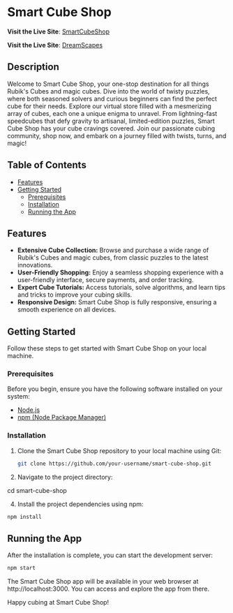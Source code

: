 # Smart Cube Shop

**Visit the Live Site**: [SmartCubeShop]([https://dreamscapes.onrender.com/](https://abramovichanna.github.io/Smart-Cube-Shop/))

**Visit the Live Site**: [DreamScapes](https://dreamscapes.onrender.com/)

## Description

Welcome to Smart Cube Shop, your one-stop destination for all things Rubik's Cubes and magic cubes. Dive into the world of twisty puzzles, where both seasoned solvers and curious beginners can find the perfect cube for their needs. Explore our virtual store filled with a mesmerizing array of cubes, each one a unique enigma to unravel. From lightning-fast speedcubes that defy gravity to artisanal, limited-edition puzzles, Smart Cube Shop has your cube cravings covered. Join our passionate cubing community, shop now, and embark on a journey filled with twists, turns, and magic!

## Table of Contents

- [Features](#features)
- [Getting Started](#getting-started)
  - [Prerequisites](#prerequisites)
  - [Installation](#installation)
  - [Running the App](#running-the-app)

## Features

- **Extensive Cube Collection:** Browse and purchase a wide range of Rubik's Cubes and magic cubes, from classic puzzles to the latest innovations.
- **User-Friendly Shopping:** Enjoy a seamless shopping experience with a user-friendly interface, secure payments, and order tracking.
- **Expert Cube Tutorials:** Access tutorials, solve algorithms, and learn tips and tricks to improve your cubing skills.
- **Responsive Design:** Smart Cube Shop is fully responsive, ensuring a smooth experience on all devices.

## Getting Started

Follow these steps to get started with Smart Cube Shop on your local machine.

### Prerequisites

Before you begin, ensure you have the following software installed on your system:

- [Node.js](https://nodejs.org/)
- [npm (Node Package Manager)](https://www.npmjs.com/)

### Installation

1. Clone the Smart Cube Shop repository to your local machine using Git:

   ```bash
   git clone https://github.com/your-username/smart-cube-shop.git
   
2. Navigate to the project directory:
   
cd smart-cube-shop

4. Install the project dependencies using npm:
```bash
npm install
```
## Running the App
After the installation is complete, you can start the development server:
```bash
npm start
```
The Smart Cube Shop app will be available in your web browser at http://localhost:3000. You can access and explore the app from there.

Happy cubing at Smart Cube Shop!
